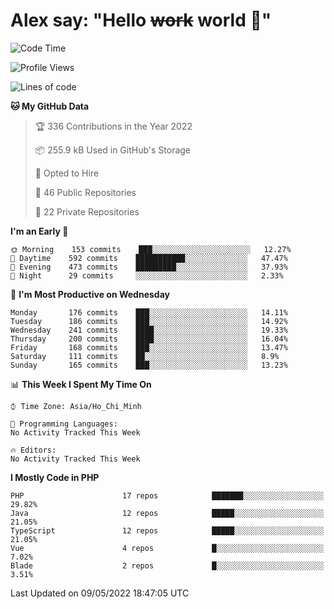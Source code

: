 # Alex say: "Hello ~~work~~ world 🐾"

<!--START_SECTION:waka-->
![Code Time](http://img.shields.io/badge/Code%20Time-0-blue)

![Profile Views](http://img.shields.io/badge/Profile%20Views-9-blue)

![Lines of code](https://img.shields.io/badge/From%20Hello%20World%20I%27ve%20Written-662%20Thousand%20lines%20of%20code-blue)

**🐱 My GitHub Data** 

> 🏆 336 Contributions in the Year 2022
 > 
> 📦 255.9 kB Used in GitHub's Storage 
 > 
> 💼 Opted to Hire
 > 
> 📜 46 Public Repositories 
 > 
> 🔑 22 Private Repositories  
 > 
**I'm an Early 🐤** 

```text
🌞 Morning    153 commits    ███░░░░░░░░░░░░░░░░░░░░░░   12.27% 
🌆 Daytime    592 commits    ███████████░░░░░░░░░░░░░░   47.47% 
🌃 Evening    473 commits    █████████░░░░░░░░░░░░░░░░   37.93% 
🌙 Night      29 commits     ░░░░░░░░░░░░░░░░░░░░░░░░░   2.33%

```
📅 **I'm Most Productive on Wednesday** 

```text
Monday       176 commits    ███░░░░░░░░░░░░░░░░░░░░░░   14.11% 
Tuesday      186 commits    ███░░░░░░░░░░░░░░░░░░░░░░   14.92% 
Wednesday    241 commits    ████░░░░░░░░░░░░░░░░░░░░░   19.33% 
Thursday     200 commits    ████░░░░░░░░░░░░░░░░░░░░░   16.04% 
Friday       168 commits    ███░░░░░░░░░░░░░░░░░░░░░░   13.47% 
Saturday     111 commits    ██░░░░░░░░░░░░░░░░░░░░░░░   8.9% 
Sunday       165 commits    ███░░░░░░░░░░░░░░░░░░░░░░   13.23%

```


📊 **This Week I Spent My Time On** 

```text
⌚︎ Time Zone: Asia/Ho_Chi_Minh

💬 Programming Languages: 
No Activity Tracked This Week

🔥 Editors: 
No Activity Tracked This Week

```

**I Mostly Code in PHP** 

```text
PHP                      17 repos            ███████░░░░░░░░░░░░░░░░░░   29.82% 
Java                     12 repos            █████░░░░░░░░░░░░░░░░░░░░   21.05% 
TypeScript               12 repos            █████░░░░░░░░░░░░░░░░░░░░   21.05% 
Vue                      4 repos             █░░░░░░░░░░░░░░░░░░░░░░░░   7.02% 
Blade                    2 repos             █░░░░░░░░░░░░░░░░░░░░░░░░   3.51%

```



 Last Updated on 09/05/2022 18:47:05 UTC
<!--END_SECTION:waka-->
